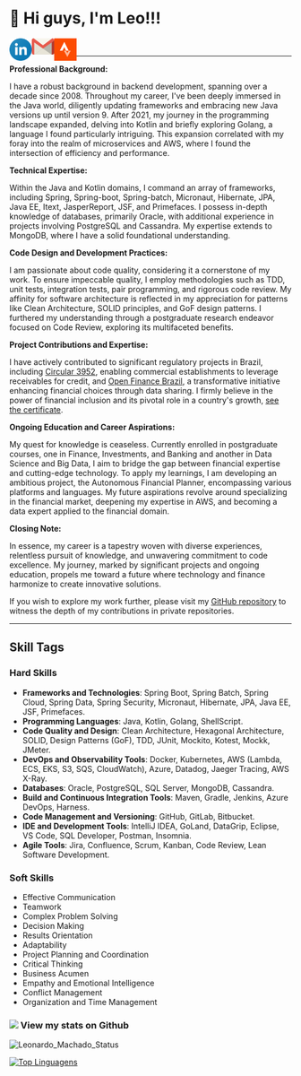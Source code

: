 # 👋 Hi guys, I'm Leo!!!

<a target="_blank" href="https://www.linkedin.com/in/leomachadop/?locale=en_US">
  <img align="left" alt="LinkdeIN" width="40px" src="icon/linkedin-icon.svg" />
</a>
<a target="_blank" href="mailto:leo.machadop@gmail.com">
  <img align="left" alt="Gmail" width="40px" src="icon/gmail-icon.svg" />
</a>
<a target="_blank" href="https://www.strava.com/athletes/leomachadop">
  <img align="left" alt="Facebook" width="40px" src="icon/strava-2.svg" />
</a>
<br>

---- 
**Professional Background:**

I have a robust background in backend development, spanning over a decade since 2008. Throughout my career, I've been deeply immersed in the Java world, diligently updating frameworks and embracing new Java versions up until version 9. After 2021, my journey in the programming landscape expanded, delving into Kotlin and briefly exploring Golang, a language I found particularly intriguing. This expansion correlated with my foray into the realm of microservices and AWS, where I found the intersection of efficiency and performance.

**Technical Expertise:**

Within the Java and Kotlin domains, I command an array of frameworks, including Spring, Spring-boot, Spring-batch, Micronaut, Hibernate, JPA, Java EE, Itext, JasperReport, JSF, and Primefaces. I possess in-depth knowledge of databases, primarily Oracle, with additional experience in projects involving PostgreSQL and Cassandra. My expertise extends to MongoDB, where I have a solid foundational understanding.

**Code Design and Development Practices:**

I am passionate about code quality, considering it a cornerstone of my work. To ensure impeccable quality, I employ methodologies such as TDD, unit tests, integration tests, pair programming, and rigorous code review. My affinity for software architecture is reflected in my appreciation for patterns like Clean Architecture, SOLID principles, and GoF design patterns.
I furthered my understanding through a postgraduate research endeavor focused on Code Review, exploring its multifaceted benefits.

**Project Contributions and Expertise:**

I have actively contributed to significant regulatory projects in Brazil, including <a href="https://www.bcb.gov.br/estabilidadefinanceira/exibenormativo?tipo=Circular&numero=3952">Circular 3952</a>, enabling commercial establishments to leverage receivables for credit, and <a href="https://openbankingbrasil.org.br/?cookie=true">Open Finance Brazil</a>, a transformative initiative enhancing financial choices through data sharing. I firmly believe in the power of financial inclusion and its pivotal role in a country's growth, <a href="https://github.com/leomachadop/leomachadop/blob/main/certificates/open-finance-certificate.png">see the certificate</a>.

**Ongoing Education and Career Aspirations:**

My quest for knowledge is ceaseless. Currently enrolled in postgraduate courses, one in Finance, Investments, and Banking and another in Data Science and Big Data, I aim to bridge the gap between financial expertise and cutting-edge technology. To apply my learnings, I am developing an ambitious project, the Autonomous Financial Planner, encompassing various platforms and languages. My future aspirations revolve around specializing in the financial market, deepening my expertise in AWS, and becoming a data expert applied to the financial domain.

**Closing Note:**

In essence, my career is a tapestry woven with diverse experiences, relentless pursuit of knowledge, and unwavering commitment to code excellence. My journey, marked by significant projects and ongoing education, propels me toward a future where technology and finance harmonize to create innovative solutions.

If you wish to explore my work further, please visit my [GitHub repository](https://github.com/leomachadop) to witness the depth of my contributions in private repositories.

----

## Skill Tags

### Hard Skills

 - **Frameworks and Technologies**: Spring Boot, Spring Batch, Spring Cloud, Spring Data, Spring Security, Micronaut, Hibernate, JPA, Java EE, JSF, Primefaces.
 - **Programming Languages**: Java, Kotlin, Golang, ShellScript.
 - **Code Quality and Design**: Clean Architecture, Hexagonal Architecture, SOLID, Design Patterns (GoF), TDD, JUnit, Mockito, Kotest, Mockk, JMeter.
 - **DevOps and Observability Tools**: Docker, Kubernetes, AWS (Lambda, ECS, EKS, S3, SQS, CloudWatch), Azure, Datadog, Jaeger Tracing, AWS X-Ray.
 - **Databases**: Oracle, PostgreSQL, SQL Server, MongoDB, Cassandra.
 - **Build and Continuous Integration Tools**: Maven, Gradle, Jenkins, Azure DevOps, Harness.
 - **Code Management and Versioning**: GitHub, GitLab, Bitbucket.
 - **IDE and Development Tools**: IntelliJ IDEA, GoLand, DataGrip, Eclipse, VS Code, SQL Developer, Postman, Insomnia.
 - **Agile Tools**: Jira, Confluence, Scrum, Kanban, Code Review, Lean Software Development.

### Soft Skills

- Effective Communication
- Teamwork
- Complex Problem Solving
- Decision Making
- Results Orientation
- Adaptability
- Project Planning and Coordination
- Critical Thinking
- Business Acumen
- Empathy and Emotional Intelligence
- Conflict Management
- Organization and Time Management

### <img src="https://media.giphy.com/media/VgCDAzcKvsR6OM0uWg/giphy.gif" width="50"> View my stats on Github 

![Leonardo_Machado_Status](https://github-readme-stats.vercel.app/api?username=leomachadop&show_icons=true)

[![Top Linguagens](https://github-readme-stats.vercel.app/api/top-langs/?username=leomachadop&layout=compact)](https://github.com/anuraghazra/github-readme-stats)

